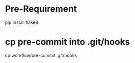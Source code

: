 # Pre-Requirement
pip install flake8

# cp pre-commit into .git/hooks
cp workflow/pre-commit .git/hooks
